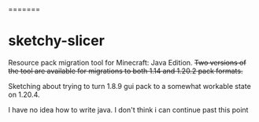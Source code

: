 =======
# sketchy-slicer
Resource pack migration tool for Minecraft: Java Edition.
<s>Two versions of the tool are available for migrations to both 1.14 and 1.20.2 pack formats. </s> 

Sketching about trying to turn 1.8.9 gui pack to a somewhat workable state on 1.20.4.

I have no idea how to write java. I don't think i can continue past this point
